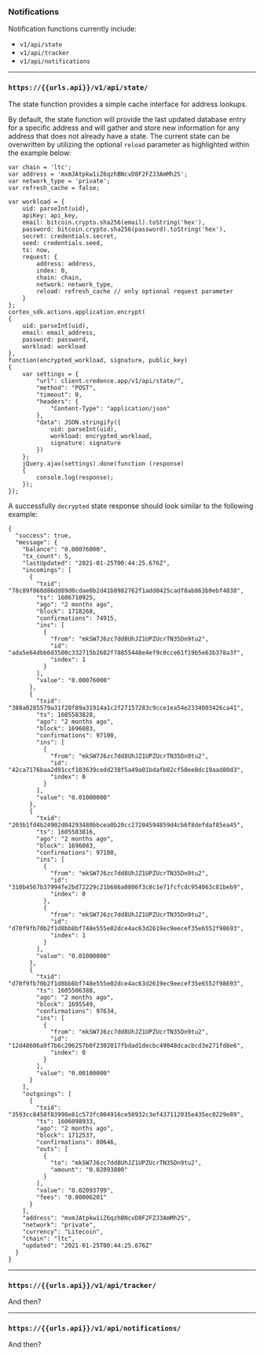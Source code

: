 ### Notifications

Notification functions currently include:

* `v1/api/state`
* `v1/api/tracker`
* `v1/api/notifications`

-----

### `https://{{urls.api}}/v1/api/state/`

The state function provides a simple cache interface for address lookups.

By default, the state function will provide the last updated database entry for a specific address and will gather and store new information for any address that does not already have a state. The current state can be overwritten by utilizing the optional `reload` parameter as highlighted within the example below:

```
var chain = 'ltc';
var address = 'mxmJAtpkw1iZ6qzhBNcvD8F2FZJ3AmMh2S';
var network_type = 'private';
var refresh_cache = false;

var workload = {
    uid: parseInt(uid),
    apiKey: api_key,
    email: bitcoin.crypto.sha256(email).toString('hex'),
    password: bitcoin.crypto.sha256(password).toString('hex'),
    secret: credentials.secret,
    seed: credentials.seed,
    ts: now,
    request: {
        address: address,
        index: 0,
        chain: chain,
        network: network_type,
        reload: refresh_cache // only optional request parameter
    }
};
cortex_sdk.actions.application.encrypt(
{
    uid: parseInt(uid), 
    email: email_address, 
    password: password, 
    workload: workload
},
function(encrypted_workload, signature, public_key)
{
    var settings = {
        "url": client.credence.app/v1/api/state/",
        "method": "POST",
        "timeout": 0,
        "headers": {
            "Content-Type": "application/json"
        },
        "data": JSON.stringify({
            uid: parseInt(uid), 
            workload: encrypted_workload, 
            signature: signature
        })
    };
    jQuery.ajax(settings).done(function (response) 
    {
        console.log(response);
    });
});
```
A successfully `decrypted` state response should look similar to the following example:

```
{
  "success": true,
  "message": {
    "balance": "0.00076000",
    "tx_count": 5,
    "lastUpdated": "2021-01-25T00:44:25.676Z",
    "incomings": [
      {
        "txid": "78c89f060d86dd89d0cdae0b2d41b8982762f1add0425cadf8ab863b9ebf4038",
        "ts": 1606710925,
        "ago": "2 months ago",
        "block": 1718268,
        "confirmations": 74915,
        "ins": [
          {
            "from": "mkSW7J6zc7dd8UhJZ1UPZUcrTN35Dn9tu2",
            "id": "ada5e64dbb6d3500c332715b2682f78855448e4ef9c0cce61f19b5e63b378a3f",
            "index": 1
          }
        ],
        "value": "0.00076000"
      },
      {
        "txid": "388a0285579a31f28f89a31914a1c2f27157283c9cce1ea54e2334003426ca41",
        "ts": 1605583828,
        "ago": "2 months ago",
        "block": 1696083,
        "confirmations": 97100,
        "ins": [
          {
            "from": "mkSW7J6zc7dd8UhJZ1UPZUcrTN35Dn9tu2",
            "id": "42ca7176baa2d91ccf103639cedd238f5a49a01bdafb02cf50ee8dc19aad80d3",
            "index": 0
          }
        ],
        "value": "0.01000000"
      },
      {
        "txid": "203b1fd4b24902d04293480bbcea0b20cc27204594859d4cb6f8defdaf85ea45",
        "ts": 1605583816,
        "ago": "2 months ago",
        "block": 1696083,
        "confirmations": 97100,
        "ins": [
          {
            "from": "mkSW7J6zc7dd8UhJZ1UPZUcrTN35Dn9tu2",
            "id": "310b4567b37994fe2bd72229c21b686a0806f3c8c1e71fcfcdc954063c81beb9",
            "index": 0
          },
          {
            "from": "mkSW7J6zc7dd8UhJZ1UPZUcrTN35Dn9tu2",
            "id": "d70f9fb70b2f1d8bb8bf748e555e02dce4ac63d2619ec9eecef35e6552f98693",
            "index": 1
          }
        ],
        "value": "0.01000000"
      },
      {
        "txid": "d70f9fb70b2f1d8bb8bf748e555e02dce4ac63d2619ec9eecef35e6552f98693",
        "ts": 1605506388,
        "ago": "2 months ago",
        "block": 1695549,
        "confirmations": 97634,
        "ins": [
          {
            "from": "mkSW7J6zc7dd8UhJZ1UPZUcrTN35Dn9tu2",
            "id": "12d48606a9f7b6c206257b0f2302017fbdad1decbc49048dcacbcd3e271fd8e6",
            "index": 0
          }
        ],
        "value": "0.00100000"
      }
    ],
    "outgoings": [
      {
        "txid": "3593cc8458f83998e81c573fc004916ce50932c3ef437112035e435ec0229e89",
        "ts": 1606098933,
        "ago": "2 months ago",
        "block": 1712537,
        "confirmations": 80646,
        "outs": [
          {
            "to": "mkSW7J6zc7dd8UhJZ1UPZUcrTN35Dn9tu2",
            "amount": "0.02093800"
          }
        ],
        "value": "0.02093799",
        "fees": "0.00006201"
      }
    ],
    "address": "mxmJAtpkw1iZ6qzhBNcvD8F2FZJ3AmMh2S",
    "network": "private",
    "currency": "Litecoin",
    "chain": "ltc",
    "updated": "2021-01-25T00:44:25.676Z"
  }
}
```

-----

### `https://{{urls.api}}/v1/api/tracker/`

And then?

-----

### `https://{{urls.api}}/v1/api/notifications/`

And then?